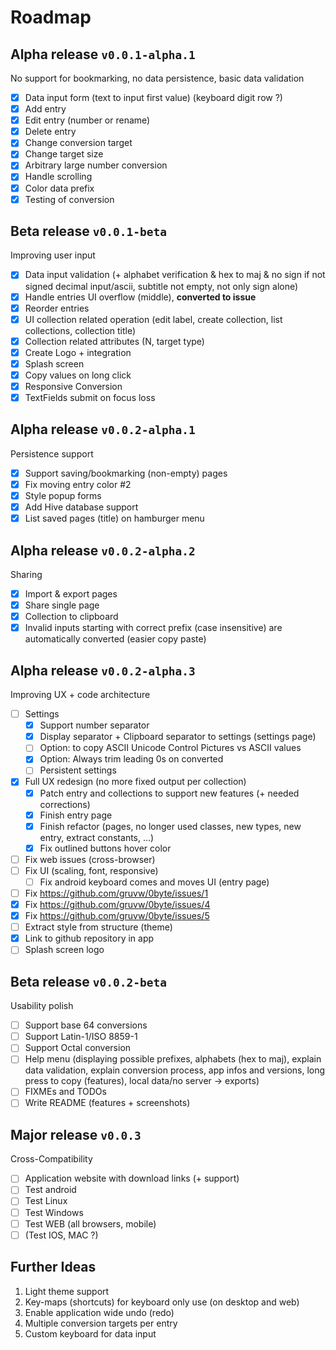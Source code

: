 # Roadmap

## Alpha release `v0.0.1-alpha.1`

No support for bookmarking, no data persistence, basic data validation

- [X] Data input form (text to input first value) (keyboard digit row ?)
- [X] Add entry
- [X] Edit entry (number or rename)
- [X] Delete entry
- [X] Change conversion target
- [X] Change target size
- [X] Arbitrary large number conversion
- [X] Handle scrolling
- [X] Color data prefix
- [X] Testing of conversion

## Beta release `v0.0.1-beta`

Improving user input

- [X] Data input validation (+ alphabet verification & hex to maj & no sign if not signed decimal input/ascii, subtitle not empty, not only sign alone)
- [X] Handle entries UI overflow (middle), **converted to issue**
- [X] Reorder entries
- [X] UI collection related operation (edit label, create collection, list collections, collection title)
- [X] Collection related attributes (N, target type)
- [X] Create Logo + integration
- [X] Splash screen
- [X] Copy values on long click
- [X] Responsive Conversion
- [X] TextFields submit on focus loss

## Alpha release `v0.0.2-alpha.1`

Persistence support

- [X] Support saving/bookmarking (non-empty) pages
- [X] Fix moving entry color #2
- [X] Style popup forms
- [X] Add Hive database support
- [X] List saved pages (title) on hamburger menu

## Alpha release `v0.0.2-alpha.2`

Sharing

- [X] Import & export pages
- [X] Share single page
- [X] Collection to clipboard
- [X] Invalid inputs starting with correct prefix (case insensitive) are automatically converted (easier copy paste)

## Alpha release `v0.0.2-alpha.3`

Improving UX + code architecture

- [ ] Settings
  - [X] Support number separator
  - [X] Display separator + Clipboard separator to settings (settings page)
  - [ ] Option: to copy ASCII Unicode Control Pictures vs ASCII values
  - [X] Option: Always trim leading 0s on converted
  - [ ] Persistent settings
- [X] Full UX redesign (no more fixed output per collection)
  - [X] Patch entry and collections to support new features (+ needed corrections)
  - [X] Finish entry page
  - [X] Finish refactor (pages, no longer used classes, new types, new entry, extract constants, ...)
  - [X] Fix outlined buttons hover color
- [ ] Fix web issues (cross-browser)
- [ ] Fix UI (scaling, font, responsive)
  - [ ] Fix android keyboard comes and moves UI (entry page)
- [ ] Fix https://github.com/gruvw/0byte/issues/1
- [X] Fix https://github.com/gruvw/0byte/issues/4
- [X] Fix https://github.com/gruvw/0byte/issues/5
- [ ] Extract style from structure (theme)
- [X] Link to github repository in app
- [ ] Splash screen logo

## Beta release `v0.0.2-beta`

Usability polish

- [ ] Support base 64 conversions
- [ ] Support Latin-1/ISO 8859-1
- [ ] Support Octal conversion
- [ ] Help menu (displaying possible prefixes, alphabets (hex to maj), explain data validation, explain conversion process, app infos and versions, long press to copy (features), local data/no server -> exports)
- [ ] FIXMEs and TODOs
- [ ] Write README (features + screenshots)

## Major release `v0.0.3`

Cross-Compatibility

- [ ] Application website with download links (+ support)
- [ ] Test android
- [ ] Test Linux
- [ ] Test Windows
- [ ] Test WEB (all browsers, mobile)
- [ ] (Test IOS, MAC ?)

## Further Ideas

1. Light theme support
2. Key-maps (shortcuts) for keyboard only use (on desktop and web)
3. Enable application wide undo (redo)
4. Multiple conversion targets per entry
5. Custom keyboard for data input
